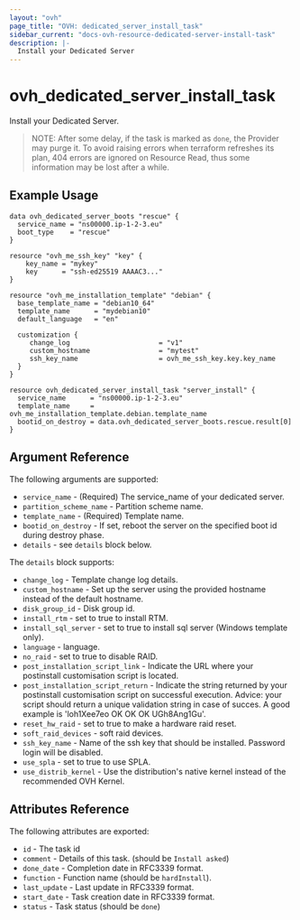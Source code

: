 ```yaml
---
layout: "ovh"
page_title: "OVH: dedicated_server_install_task"
sidebar_current: "docs-ovh-resource-dedicated-server-install-task"
description: |-
  Install your Dedicated Server
---
```


# ovh_dedicated_server_install_task

Install your Dedicated Server.

> NOTE: After some delay, if the task is marked as `done`, the Provider
may purge it. To avoid raising errors when terraform refreshes its plan, 
404 errors are ignored on Resource Read, thus some information may be lost
after a while.

## Example Usage

```hcl
data ovh_dedicated_server_boots "rescue" {
  service_name = "ns00000.ip-1-2-3.eu"
  boot_type    = "rescue"
}

resource "ovh_me_ssh_key" "key" {
	key_name = "mykey"
    key      = "ssh-ed25519 AAAAC3..."
}

resource "ovh_me_installation_template" "debian" {
  base_template_name = "debian10_64"
  template_name      = "mydebian10"
  default_language   = "en"

  customization {
     change_log                      = "v1"
     custom_hostname                 = "mytest"
     ssh_key_name                    = ovh_me_ssh_key.key.key_name
  }
}

resource ovh_dedicated_server_install_task "server_install" {
  service_name      = "ns00000.ip-1-2-3.eu"
  template_name     = ovh_me_installation_template.debian.template_name
  bootid_on_destroy = data.ovh_dedicated_server_boots.rescue.result[0]
}
```

## Argument Reference

The following arguments are supported:

* `service_name` - (Required) The service_name of your dedicated server.
* `partition_scheme_name` - Partition scheme name.
* `template_name` - (Required) Template name.
* `bootid_on_destroy` - If set, reboot the server on the specified boot id during destroy phase.
* `details` - see `details` block below.

The `details` block supports:

* `change_log` - Template change log details.
* `custom_hostname` - Set up the server using the provided hostname instead of the default hostname.
* `disk_group_id` - Disk group id.
* `install_rtm` - set to true to install RTM.
* `install_sql_server` - set to true to install sql server (Windows template only).
* `language` - language.
* `no_raid` - set to true to disable RAID.
* `post_installation_script_link` - Indicate the URL where your postinstall customisation script is located.
* `post_installation_script_return` - Indicate the string returned by your postinstall customisation script on successful execution. Advice: your script should return a unique validation string in case of succes. A good example is 'loh1Xee7eo OK OK OK UGh8Ang1Gu'.
* `reset_hw_raid` - set to true to make a hardware raid reset.
* `soft_raid_devices` - soft raid devices.
* `ssh_key_name` - Name of the ssh key that should be installed. Password login will be disabled.
* `use_spla` - set to true to use SPLA.
* `use_distrib_kernel` - Use the distribution's native kernel instead of the recommended OVH Kernel.

## Attributes Reference

The following attributes are exported:

* `id` - The task id
* `comment` - Details of this task. (should be `Install asked`)
* `done_date` - Completion date in RFC3339 format.
* `function` - Function name (should be `hardInstall`).
* `last_update` - Last update in RFC3339 format.
* `start_date` - Task creation date in RFC3339 format.
* `status` - Task status (should be `done`)
